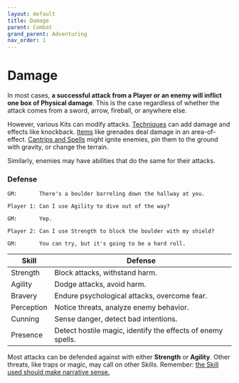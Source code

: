 ```yaml
---
layout: default
title: Damage
parent: Combat
grand_parent: Adventuring
nav_order: 1
---
```


# Damage

In most cases, **a successful attack from a Player or an enemy will inflict one box of Physical damage**. This is the case regardless of whether the attack comes from a sword, arrow, fireball, or anywhere else.

However, various Kits can modify attacks. [Techniques](../../classes/soldier/index.md) can add damage and effects like knockback. [Items](../../classes/alchemist/index.md) like grenades deal damage in an area-of-effect. [Cantrips and Spells](../../classes/mage/index.md) might ignite enemies, pin them to the ground with gravity, or change the terrain. 

Similarly, enemies may have abilities that do the same for their attacks.

### Defense

    GM:       There's a boulder barreling down the hallway at you.

    Player 1: Can I use Agility to dive out of the way?

    GM:       Yep.

    Player 2: Can I use Strength to block the boulder with my shield?

    GM:       You can try, but it's going to be a hard roll.

| Skill      | Defense                                                     |
| ---------- | ----------------------------------------------------------- |
| Strength   | Block attacks, withstand harm.                              |
| Agility    | Dodge attacks, avoid harm.                                  |
| Bravery    | Endure psychological attacks, overcome fear.                |
| Perception | Notice threats, analyze enemy behavior.                     |
| Cunning    | Sense danger, detect bad intentions.                        |
| Presence   | Detect hostile magic, identify the effects of enemy spells. |

Most attacks can be defended against with either **<span style="color: {{ site.soldier_color }}">Strength</span>** or **<span style="color: {{ site.scoundrel_color }}">Agility</span>**. Other threats, like traps or magic, may call on other Skills. Remember: [the Skill used should make narrative sense.](https://fate-srd.com/fate-core/what-do-during-play#the-silver-rule)
